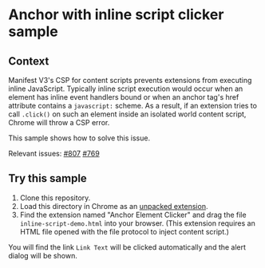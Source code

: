 # Anchor with inline script clicker sample

## Context

Manifest V3's CSP for content scripts prevents extensions from executing inline JavaScript. Typically inline script execution would occur when an element has inline event handlers bound or when an anchor tag's href attribute contains a `javascript:` scheme. As a result, if an extension tries to call `.click()` on such an element inside an isolated world content script, Chrome will throw a CSP error.

This sample shows how to solve this issue.

Relevant issues: [#807](https://github.com/GoogleChrome/chrome-extensions-samples/issues/807) [#769](https://github.com/GoogleChrome/chrome-extensions-samples/issues/769)

## Try this sample

1. Clone this repository.
2. Load this directory in Chrome as an [unpacked extension][0].
3. Find the extension named "Anchor Element Clicker" and drag the file `inline-script-demo.html` into your browser. (This extension requires an HTML file opened with the file protocol to inject content script.)

You will find the link `Link Text` will be clicked automatically and the alert dialog will be shown.

[0]: https://developer.chrome.com/docs/extensions/mv3/getstarted/development-basics/#load-unpacked
